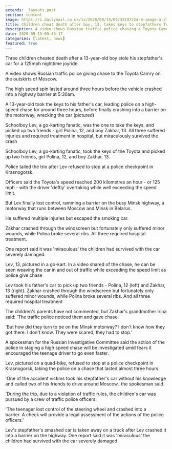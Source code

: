 ```yaml
---
extends: _layouts.post
section: content
image: https://i.dailymail.co.uk/1s/2020/09/15/09/33197224-0-image-a-21_1600158643998.jpg 
title: Children cheat death after boy, 13, takes keys to stepfathers Toyota and crashes into barrier 
description: A video shows Russian traffic police chasing a Toyota Сamry that has been taken by Lev, a 13-year-old boy, from his stepfather. The high-speed spin lasted around three hours before Lev crashed. 
date: 2020-09-15-09-49-17 
categories: [latest, news] 
featured: true 
--- 
```

Three children cheated death after a 13-year-old boy stole his stepfather's car for a 125mph nighttime joyride.

A video shows Russian traffic police giving chase to the Toyota Сamry on the outskirts of Moscow.

The high speed spin lasted around three hours before the vehicle crashed into a highway barrier at 5:30am.

A 13-year-old took the keys to his father's car, leading police on a high-speed chase for around three hours, before finally crashing into a barrier on the motorway, wrecking the car (pictured)

Schoolboy Lev, a go-karting fanatic, was the one to take the keys, and picked up two friends - girl Polina, 12, and boy Zakhar, 13. All three suffered injuries and required treatment in hospital, but miraculously survived the crash

Schoolboy Lev, a go-karting fanatic, took the keys of the Toyota and picked up two friends, girl Polina, 12, and boy Zakhar, 13.

Police tailed the trio after Lev refused to stop at a police checkpoint in Krasnogorsk.

Officers said the Toyota's speed reached 200 kilometres an hour - or 125 mph - with the driver 'deftly' overtaking while well exceeding the speed limit.

But Lev finally lost control, ramming a barrier on the busy Minsk highway, a motorway that runs between Moscow and Minsk in Belarus.

He suffered multiple injuries but escaped the smoking car. 

Zakhar crashed through the windscreen but fortunately only suffered minor wounds, while Polina broke several ribs. All three required hospital treatment.

One report said it was 'miraculous' the children had survived with the car severely damaged.

Lev, 13, pictured in a go-kart. In a video shared of the chase, he can be seen weaving the car in and out of traffic while exceeding the speed limit as police give chase

Lev took his father's car to pick up two friends - Polina, 12 (left) and Zakhar, 13 (right). Zakhar crashed through the windscreen but fortunately only suffered minor wounds, while Polina broke several ribs. And all three required hospital treatment

The children's parents have not commented, but Zakhar's grandmother Irina said: 'The traffic police noticed them and gave chase.

'But how did they turn to be on the Minsk motorway? I don't know how they got there. I don't know. They were scared, they had to stop.'

A spokesman for the Russian Investigative Committee said the action of the police in staging a high speed chase will be investigated amid fears it encouraged the teenage driver to go even faster.

Lev, pictured on a quad-bike, refused to stop at a police checkpoint in Krasnogorsk, taking the police on a chase that lasted almost three hours

'One of the accident victims took his stepfather's car without his knowledge and called two of his friends to drive around Moscow,' the spokesman said.

'During the trip, due to a violation of traffic rules, the children's car was pursued by a crew of traffic police officers.

'The teenager lost control of the steering wheel and crashed into a barrier. A check will provide a legal assessment of the actions of the police officers.'

Lev's stepfather's smashed car is taken away on a truck after Lev crashed it into a barrier on the highway. One report said it was 'miraculous' the children had survived with the car severely damaged

